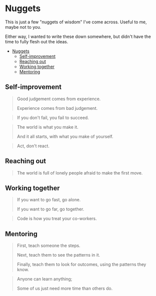 # Nuggets

This is just a few "nuggets of wisdom" I've come across. Useful to me, maybe not to you.

Either way, I wanted to write these down somewhere, but didn't have the time to fully flesh out the ideas.

- [Nuggets](#nuggets)
  - [Self-improvement](#self-improvement)
  - [Reaching out](#reaching-out)
  - [Working together](#working-together)
  - [Mentoring](#mentoring)

## Self-improvement

> Good judgement comes from experience.
>
> Experience comes from bad judgement.

> If you don't fail, you fail to succeed.

> The world is what you make it.
>
> And it all starts, with what you make of yourself.

> Act, don't react.

## Reaching out

> The world is full of lonely people afraid to make the first move.

## Working together

> If you want to go fast, go alone.
>
> If you want to go far, go together.

> Code is how you treat your co-workers.

## Mentoring

> First, teach someone the steps.
>
> Next, teach them to see the patterns in it.
>
> Finally, teach them to look for outcomes, using the patterns they know.

> Anyone can learn anything;
>
> Some of us just need more time than others do.